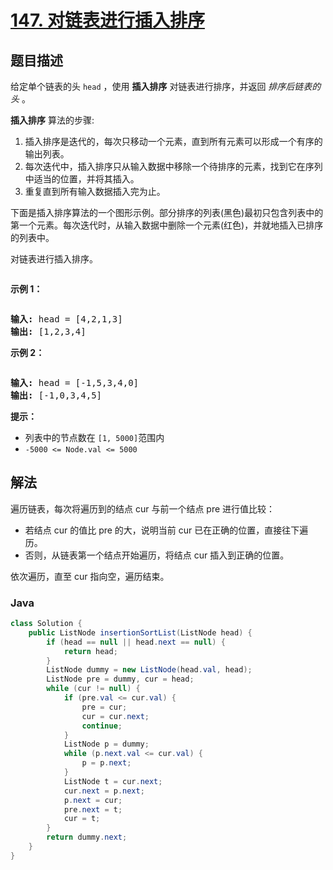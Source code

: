 # [147. 对链表进行插入排序](https://leetcode.cn/problems/insertion-sort-list)

## 题目描述

<p>给定单个链表的头<meta charset="UTF-8" />&nbsp;<code>head</code>&nbsp;，使用 <strong>插入排序</strong> 对链表进行排序，并返回&nbsp;<em>排序后链表的头</em>&nbsp;。</p>

<p><strong>插入排序</strong>&nbsp;算法的步骤:</p>

<ol>
	<li>插入排序是迭代的，每次只移动一个元素，直到所有元素可以形成一个有序的输出列表。</li>
	<li>每次迭代中，插入排序只从输入数据中移除一个待排序的元素，找到它在序列中适当的位置，并将其插入。</li>
	<li>重复直到所有输入数据插入完为止。</li>
</ol>

<p>下面是插入排序算法的一个图形示例。部分排序的列表(黑色)最初只包含列表中的第一个元素。每次迭代时，从输入数据中删除一个元素(红色)，并就地插入已排序的列表中。</p>

<p>对链表进行插入排序。</p>

<p><img alt="" src="https://fastly.jsdelivr.net/gh/doocs/leetcode@main/solution/0100-0199/0147.Insertion%20Sort%20List/images/Insertion-sort-example-300px.gif" /></p>

<p><strong>示例 1：</strong></p>

<p><img alt="" src="https://fastly.jsdelivr.net/gh/doocs/leetcode@main/solution/0100-0199/0147.Insertion%20Sort%20List/images/sort1linked-list.jpg" /></p>

<pre>
<strong>输入:</strong> head = [4,2,1,3]
<strong>输出:</strong> [1,2,3,4]</pre>

<p><strong>示例&nbsp;2：</strong></p>

<p><img alt="" src="https://fastly.jsdelivr.net/gh/doocs/leetcode@main/solution/0100-0199/0147.Insertion%20Sort%20List/images/sort2linked-list.jpg" /></p>

<pre>
<strong>输入:</strong> head = [-1,5,3,4,0]
<strong>输出:</strong> [-1,0,3,4,5]</pre>

<p><strong>提示：</strong></p>

<p><meta charset="UTF-8" /></p>

<ul>
	<li>列表中的节点数在&nbsp;<code>[1, 5000]</code>范围内</li>
	<li><code>-5000 &lt;= Node.val &lt;= 5000</code></li>
</ul>

## 解法

遍历链表，每次将遍历到的结点 cur 与前一个结点 pre 进行值比较：

-   若结点 cur 的值比 pre 的大，说明当前 cur 已在正确的位置，直接往下遍历。
-   否则，从链表第一个结点开始遍历，将结点 cur 插入到正确的位置。

依次遍历，直至 cur 指向空，遍历结束。

### **Java**

```java
class Solution {
    public ListNode insertionSortList(ListNode head) {
        if (head == null || head.next == null) {
            return head;
        }
        ListNode dummy = new ListNode(head.val, head);
        ListNode pre = dummy, cur = head;
        while (cur != null) {
            if (pre.val <= cur.val) {
                pre = cur;
                cur = cur.next;
                continue;
            }
            ListNode p = dummy;
            while (p.next.val <= cur.val) {
                p = p.next;
            }
            ListNode t = cur.next;
            cur.next = p.next;
            p.next = cur;
            pre.next = t;
            cur = t;
        }
        return dummy.next;
    }
}
```
